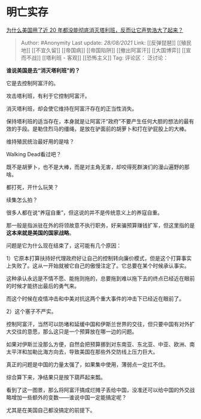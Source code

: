 # 明亡实存
[为什么美国用了近 20 年都没能彻底消灭塔利班，反而让它声势浩大了起来？](https://www.zhihu.com/question/479972205/answer/2088246018)

> Author: #Anonymity
> Last update: *28/08/2021*
> Link: [[反弹琵琶]] [[殖民地]] [[不宜久留]] [[帝国病]] [[帝国陷阱]] [[撤出阿富汗]] [[大国博弈]] [[宣而不战]] [[塔利班 - 客观]] [[恐怖主义]]
> Tag:
> 评论区：
> 泛讨论：

**谁说美国是去“消灭塔利班”的？**

它是去控制阿富汗的。

攻击塔利班，有利于它控制阿富汗。

消灭塔利班，却会使它维持在阿富汗存在的正当性消失。

保持塔利班的适当存在，本身就是让阿富汗“政府”不要产生任何大胆的想法的最有效的手段。是勒住烈马的缰绳，是放在驴面前的胡萝卜和打在驴屁股上的大棒。

维持殖民统治最好用的是啥？

Walking Dead看过吧？

既不是胡萝卜，也不是大棒，而是对主角无害，却咬得死群演们的漫山遍野的那啥。

都打死，开什么玩笑？

续集怎么拍？

很多人都在说“养寇自重”，但这说的并不是传统意义上的养寇自重。

那一般是指派驻在外的将领故意不执行职务，好来骗预算赚钱扩军，但这里指的是**这本来就是美国的国家战略**。

问题是它为什么现在结束了，这可能有几个原因：

1）它原本打算扶持好代理政府好让自己的控制转向廉价模式，但是这个打算事实上失败了。这从一开始就被它自己的傲慢注定了。它总要在某个时候承认事实。

这种承认永远是不情不愿、能拖则拖的，总要拖到难以拖下去的终点已经近在眼前的时候才能挤出最后的勇气来。

而这个时候在疫情冲击和中美对抗这两个重大事件的冲击下已经近在眼前了。

2）这个塞子不严实。

控制阿富汗，当然可以防堵和延缓中国和伊斯兰世界的交往，但只要中国有对外扩大交往的意愿，那么这只是一个预算放在哪一边的问题。

如果对伊斯兰没那么方便，自然会把预算挪到对东南亚、东北亚、中亚、欧洲、南太平洋和加勒比海方向去，导致美国在那些外交防线上压力巨大。

真正的问题是中国的力量太强了，如果集中使用，薄弱点一定扛不住。

综合算下来，净结果只是按下葫芦起来瓢。

看到了这一图景，那么将阿富汗搞成烂摊子丢给中国，没准还可以给中国的外交战略增加一些额外的变数——谁说中国一定能搞定呢？

尤其是在美国自己都没搞定的前提下。
